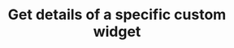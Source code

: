 ---
title: Get details of a specific custom widget
excerpt: ''
api:
  file: api.json
  operationId: get-details-of-a-specific-custom-widget
deprecated: false
hidden: false
metadata:
  title: ''
  description: ''
  robots: index
next:
  description: ''
---